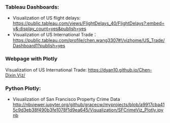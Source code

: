 ### Tableau Dashboards:
- Visualization of US flight delays: https://public.tableau.com/views/FlightDelays_40/FlightDelays?:embed=y&:display_count=yes&publish=yes
- Visualization of US International Trade：https://public.tableau.com/profile/chen.wang3307#!/vizhome/US_Trade/Dashboard1?publish=yes
### Webpage with Plotly 
Visualization of US International Trade: https://dyan10.github.io/Chen-Dixin.Viz/
### Python Plotly:
- Visualization of San Francisco Property Crime Data
http://nbviewer.jupyter.org/github/gracecw/myprojects/blob/a9917cba415c9d3eb38f490b3fe1078f1d9ea645/Visualization/SFCrimeViz_Plotly.ipynb
